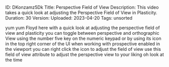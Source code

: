 ID: DKonzamz5Dk
Title: Perspective Field of View
Description: This video takes a quick look at adjusting the Perspective Field of View in Plasticity.
Duration: 30
Version: 
Uploaded: 2023-04-20
Tags: unsorted

yum yum Floyd here with a quick look at
adjusting the perspective field of view
and plasticity you can toggle between
perspective and orthographic View using
the number five key on the numeric
keypad or by using its icon in the top
right corner of the UI when working with
prospective enabled in the viewport you
can right click the icon to adjust the
field of view use this field of view
attribute to adjust the perspective view
to your liking oh look at the time
